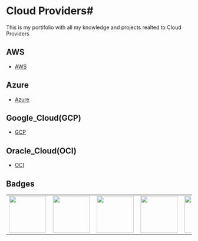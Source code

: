 # Cloud Providers#
This is my portifolio with all my knowledge and projects realted to Cloud Providers

## AWS ##

* [AWS](AWS/summary.md)
  
## Azure ##

* [Azure](Azure/summary.md)

## Google_Cloud(GCP) ##

* [GCP](GCP/summary.md)

## Oracle_Cloud(OCI) ##

* [OCI](OCI/summary.md)


## Badges ##
<table width="100%" border="0">

  <tr>    
    <td><img src="Containers/Docker/images/container_expert_linux_tips_badge.png" width="100" height="100" align="left" /></td>
    <td><img src="Containers/Docker/images/uncomplicating_docker_linux_tips_badge.png" width="100" height="100" align="left"  /></td>
    <td><img src="Container_Orchestration/Kubernetes/images/Uncomplicating_kubernetes_LinuxTIPS_Badge.png" width="100" height="100" align="left"  /></td>
    <td><img src="Service_Mash/Istio/images/Uncomplicating_istio_LinuxTIPS_Badge.png" width="100" height="100" align="left"  /></td>
    <td><img src="Containers/Docker/images/Docker_Essentials_IBM_ISDN.png" width="100" height="100" align="left" /></td>
  </tr>

</table>